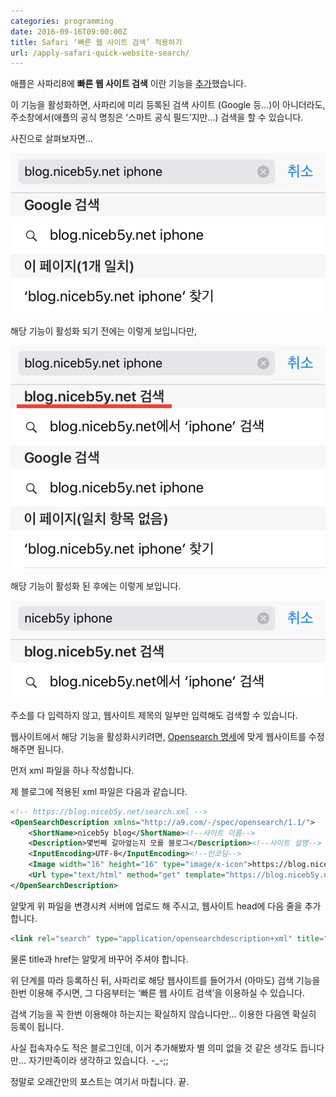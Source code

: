 ```yaml
---
categories: programming
date: 2016-09-16T09:00:00Z
title: Safari ‘빠른 웹 사이트 검색’ 적용하기
url: /apply-safari-quick-website-search/
---
```


애플은 사파리8에 **빠른 웹 사이트 검색** 이란 기능을 [추가](https://developer.apple.com/library/content/releasenotes/General/WhatsNewInSafari/Articles/Safari_8_0.html)했습니다.

이 기능을 활성화하면, 사파리에 미리 등록된 검색 사이트 (Google 등…)이 아니더라도, 주소창에서(애플의 공식 명칭은 ‘스마트 공식 필드’지만…) 검색을 할 수 있습니다.

사진으로 살펴보자면…

<img src="/images/HJcrhmFn.png" alt="niceb5y blog">

해당 기능이 활성화 되기 전에는 이렇게 보입니다만,

<img src="/images/Hkx5Bnmth.png" alt="niceb5y blog">

해당 기능이 활성화 된 후에는 이렇게 보입니다.

<img src="/images/SJGPaQF3.png" alt="niceb5y blog">

주소를 다 입력하지 않고, 웹사이트 제목의 일부만 입력해도 검색할 수 있습니다.

웹사이트에서 해당 기능을 활성화시키려면, [Opensearch 명세](http://www.opensearch.org/Specifications/OpenSearch/1.1#OpenSearch_description_document)에 맞게 웹사이트를 수정해주면 됩니다.

먼저 xml 파일을 하나 작성합니다.

제 블로그에 적용된 xml 파일은 다음과 같습니다.

```xml
<!-- https://blog.niceb5y.net/search.xml -->
<OpenSearchDescription xmlns="http://a9.com/-/spec/opensearch/1.1/">
	<ShortName>niceb5y blog</ShortName><!--사이트 이름-->
	<Description>몇번째 갈아엎는지 모를 블로그</Description><!--사이트 설명-->
	<InputEncoding>UTF-8</InputEncoding><!--인코딩-->
	<Image width="16" height="16" type="image/x-icon">https://blog.niceb5y.net/favicon.ico</Image><!--파비콘-->
	<Url type="text/html" method="get" template="https://blog.niceb5y.net/search?q={searchTerms}"/><!--검색 주소-->
</OpenSearchDescription>
```

알맞게 위 파일을 변경시켜 서버에 업로드 해 주시고, 웹사이트 head에 다음 줄을 추가합니다.

```html
<link rel="search" type="application/opensearchdescription+xml" title="niceb5y blog" href="https://blog.niceb5y.net/search.xml">
```

물론 title과 href는 알맞게 바꾸어 주셔야 합니다.

위 단계를 따라 등록하신 뒤, 사파리로 해당 웹사이트를 들어가서 (아마도) 검색 기능을 한번 이용해 주시면, 그 다음부터는 ‘빠른 웹 사이트 검색’을 이용하실 수 있습니다.

검색 기능을 꼭 한번 이용해야 하는지는 확실하지 않습니다만… 이용한 다음엔 확실히 등록이 됩니다.

사실 접속자수도 적은 블로그인데, 이거 추가해봤자 별 의미 없을 것 같은 생각도 듭니다만… 자기만족이라 생각하고 있습니다. -_-;;

정말로 오래간만의 포스트는 여기서 마칩니다. 끝.
